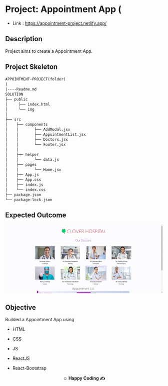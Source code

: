 # Project: Appointment App (

- Link : https://appointment-project.netlify.app/

## Description

Project aims to create a Appointment App.


## Project Skeleton

```
APPOINTMENT-PROJECT(folder)
|
|----Readme.md        
SOLUTION
├── public
│     ├── index.html
│     └── img
│
├── src
│    ├── components
│    │       ├── AddModal.jsx
│    │       ├── AppointmentList.jsx
│    │       ├── Doctors.jsx
│    │       └── Footer.jsx
│    │       
│    ├── helper
│    │       └── data.js
│    ├── pages
│    │       └── Home.jsx
│    ├── App.js
│    ├── App.css
│    ├── index.js
│    └── index.css
├── package.json
└── package-lock.json
```

## Expected Outcome

![Project 002 Snapshot](appointment-project.gif)

## Objective

Builded a Appointment App using 

- HTML

- CSS

- JS

- ReactJS

- React-Bootstrap



**<p align="center">&#9786; Happy Coding &#9997;</p>**